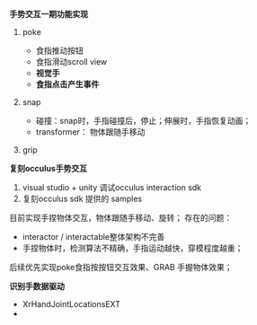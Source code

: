 **手势交互一期功能实现**

1. poke
   - 食指推动按钮
   - 食指滑动scroll view
   - **视觉手**
   - **食指点击产生事件**
   
2. snap
   - 碰撞：snap时，手指碰撞后，停止；伸展时，手指恢复动画；
   - transformer： 物体跟随手移动

3. grip

**复刻occulus手势交互**

1. visual studio + unity 调试occulus interaction sdk 
2. 复刻occulus sdk 提供的 samples

目前实现手捏物体交互，物体跟随手移动、旋转；
存在的问题：

- interactor / interactable整体架构不完善
- 手捏物体时，检测算法不精确，手指运动越快，穿模程度越重；

后续优先实现poke食指按按钮交互效果、GRAB 手握物体效果；

**识别手数据驱动**

- XrHandJointLocationsEXT
- 



